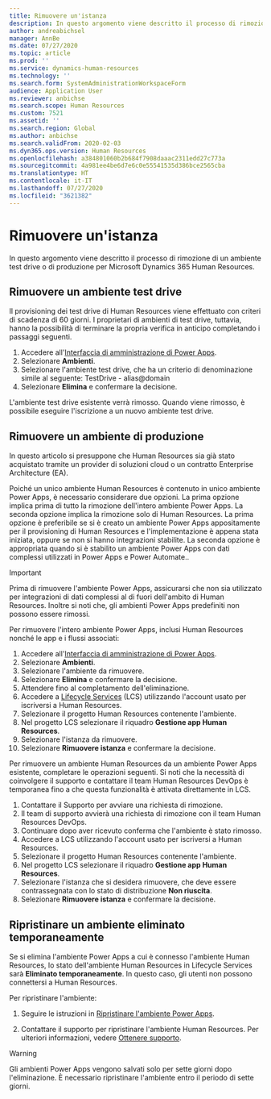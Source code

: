 ```yaml
---
title: Rimuovere un'istanza
description: In questo argomento viene descritto il processo di rimozione di un ambiente test drive o di produzione per Microsoft Dynamics 365 Human Resources.
author: andreabichsel
manager: AnnBe
ms.date: 07/27/2020
ms.topic: article
ms.prod: ''
ms.service: dynamics-human-resources
ms.technology: ''
ms.search.form: SystemAdministrationWorkspaceForm
audience: Application User
ms.reviewer: anbichse
ms.search.scope: Human Resources
ms.custom: 7521
ms.assetid: ''
ms.search.region: Global
ms.author: anbichse
ms.search.validFrom: 2020-02-03
ms.dyn365.ops.version: Human Resources
ms.openlocfilehash: a384801060b2b684f7908daaac2311edd27c773a
ms.sourcegitcommit: 4a981ee4be6d7e6c0e55541535d386bce2565cba
ms.translationtype: HT
ms.contentlocale: it-IT
ms.lasthandoff: 07/27/2020
ms.locfileid: "3621382"
---
```

# <a name="remove-an-instance"></a>Rimuovere un'istanza

In questo argomento viene descritto il processo di rimozione di un ambiente test drive o di produzione per Microsoft Dynamics 365 Human Resources.

## <a name="remove-a-test-drive-environment"></a>Rimuovere un ambiente test drive

Il provisioning dei test drive di Human Resources viene effettuato con criteri di scadenza di 60 giorni. I proprietari di ambienti di test drive, tuttavia, hanno la possibilità di terminare la propria verifica in anticipo completando i passaggi seguenti. 

1. Accedere all'[Interfaccia di amministrazione di Power Apps](https://admin.businessplatform.microsoft.com/).
2. Selezionare **Ambienti**.
3. Selezionare l'ambiente test drive, che ha un criterio di denominazione simile al seguente: TestDrive - alias@domain
4. Selezionare **Elimina** e confermare la decisione. 

L'ambiente test drive esistente verrà rimosso. Quando viene rimosso, è possibile eseguire l'iscrizione a un nuovo ambiente test drive. 

## <a name="remove-a-production-environment"></a>Rimuovere un ambiente di produzione

In questo articolo si presuppone che Human Resources sia già stato acquistato tramite un provider di soluzioni cloud o un contratto Enterprise Architecture (EA). 

Poiché un unico ambiente Human Resources è contenuto in unico ambiente Power Apps, è necessario considerare due opzioni. La prima opzione implica prima di tutto la rimozione dell'intero ambiente Power Apps. La seconda opzione implica la rimozione solo di Human Resources. La prima opzione è preferibile se si è creato un ambiente Power Apps appositamente per il provisioning di Human Resources e l'implementazione è appena stata iniziata, oppure se non si hanno integrazioni stabilite. La seconda opzione è appropriata quando si è stabilito un ambiente Power Apps con dati complessi utilizzati in Power Apps e Power Automate..

> [!Important]
> Prima di rimuovere l'ambiente Power Apps, assicurarsi che non sia utilizzato per integrazioni di dati complessi al di fuori dell'ambito di Human Resources. Inoltre si noti che, gli ambienti Power Apps predefiniti non possono essere rimossi. 

Per rimuovere l'intero ambiente Power Apps, inclusi Human Resources nonché le app e i flussi associati:

1. Accedere all'[Interfaccia di amministrazione di Power Apps](https://admin.businessplatform.microsoft.com/).
2. Selezionare **Ambienti**.
3. Selezionare l'ambiente da rimuovere.
4. Selezionare **Elimina** e confermare la decisione. 
5. Attendere fino al completamento dell'eliminazione.
6. Accedere a [Lifecycle Services](https://lcs.dynamics.com/Logon/Index) (LCS) utilizzando l'account usato per iscriversi a Human Resources. 
7. Selezionare il progetto Human Resources contenente l'ambiente. 
8. Nel progetto LCS selezionare il riquadro **Gestione app Human Resources**. 
9. Selezionare l'istanza da rimuovere. 
10. Selezionare **Rimuovere istanza** e confermare la decisione.  

Per rimuovere un ambiente Human Resources da un ambiente Power Apps esistente, completare le operazioni seguenti. Si noti che la necessità di coinvolgere il supporto e contattare il team Human Resources DevOps è temporanea fino a che questa funzionalità è attivata direttamente in LCS.

1. Contattare il Supporto per avviare una richiesta di rimozione.
2. Il team di supporto avvierà una richiesta di rimozione con il team Human Resources DevOps. 
3. Continuare dopo aver ricevuto conferma che l'ambiente è stato rimosso.
4. Accedere a LCS utilizzando l'account usato per iscriversi a Human Resources. 
5. Selezionare il progetto Human Resources contenente l'ambiente. 
6. Nel progetto LCS selezionare il riquadro **Gestione app Human Resources**. 
7. Selezionare l'istanza che si desidera rimuovere, che deve essere contrassegnata con lo stato di distribuzione **Non riuscita**.
8. Selezionare **Rimuovere istanza** e confermare la decisione. 

## <a name="recover-a-soft-deleted-environment"></a>Ripristinare un ambiente eliminato temporaneamente

Se si elimina l'ambiente Power Apps a cui è connesso l'ambiente Human Resources, lo stato dell'ambiente Human Resources in Lifecycle Services sarà **Eliminato temporaneamente**. In questo caso, gli utenti non possono connettersi a Human Resources.

Per ripristinare l'ambiente:

1. Seguire le istruzioni in [Ripristinare l'ambiente Power Apps](/power-platform/admin/recover-environment.md).

2. Contattare il supporto per ripristinare l'ambiente Human Resources. Per ulteriori informazioni, vedere [Ottenere supporto](hr-admin-troubleshooting-support.md).

> [!Warning]
> Gli ambienti Power Apps vengono salvati solo per sette giorni dopo l'eliminazione. È necessario ripristinare l'ambiente entro il periodo di sette giorni.

